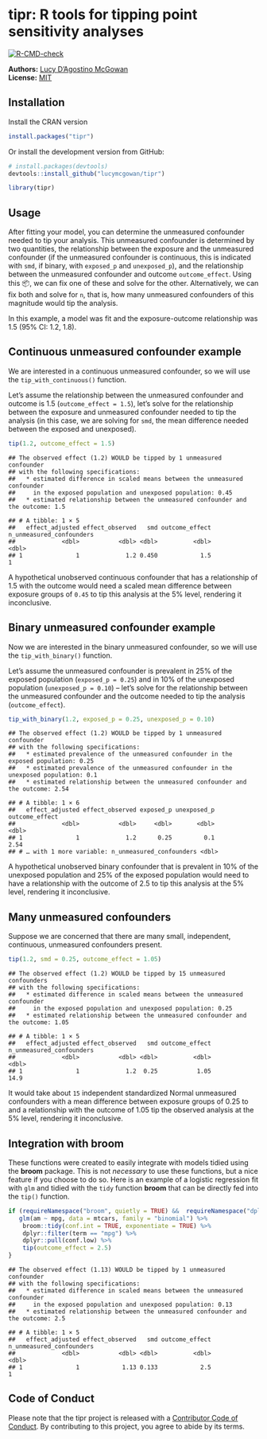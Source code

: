 
<!-- README.md is generated from README.Rmd. Please edit that file -->

# tipr: R tools for tipping point sensitivity analyses

<!-- badges: start -->

[![R-CMD-check](https://github.com/LucyMcGowan/tipr/workflows/R-CMD-check/badge.svg)](https://github.com/LucyMcGowan/tipr/actions)
<!-- badges: end -->

**Authors:** [Lucy D’Agostino
McGowan](https://www.lucymcgowan.com/)<br/> **License:**
[MIT](https://opensource.org/licenses/MIT)

## Installation

Install the CRAN version

``` r
install.packages("tipr")
```

Or install the development version from GitHub:

``` r
# install.packages(devtools)
devtools::install_github("lucymcgowan/tipr")
```

``` r
library(tipr)
```

## Usage

After fitting your model, you can determine the unmeasured confounder
needed to tip your analysis. This unmeasured confounder is determined by
two quantities, the relationship between the exposure and the unmeasured
confounder (if the unmeasured confounder is continuous, this is
indicated with `smd`, if binary, with `exposed_p` and `unexposed_p`),
and the relationship between the unmeasured confounder and outcome
`outcome_effect`. Using this 📦, we can fix one of these and solve for
the other. Alternatively, we can fix both and solve for `n`, that is,
how many unmeasured confounders of this magnitude would tip the
analysis.

In this example, a model was fit and the exposure-outcome relationship
was 1.5 (95% CI: 1.2, 1.8).

## Continuous unmeasured confounder example

We are interested in a continuous unmeasured confounder, so we will use
the `tip_with_continuous()` function.

Let’s assume the relationship between the unmeasured confounder and
outcome is 1.5 (`outcome_effect = 1.5`), let’s solve for the
relationship between the exposure and unmeasured confounder needed to
tip the analysis (in this case, we are solving for `smd`, the mean
difference needed between the exposed and unexposed).

``` r
tip(1.2, outcome_effect = 1.5)
```

    ## The observed effect (1.2) WOULD be tipped by 1 unmeasured confounder
    ## with the following specifications:
    ##   * estimated difference in scaled means between the unmeasured confounder
    ##     in the exposed population and unexposed population: 0.45
    ##   * estimated relationship between the unmeasured confounder and the outcome: 1.5

    ## # A tibble: 1 × 5
    ##   effect_adjusted effect_observed   smd outcome_effect n_unmeasured_confounders
    ##             <dbl>           <dbl> <dbl>          <dbl>                    <dbl>
    ## 1               1             1.2 0.450            1.5                        1

A hypothetical unobserved continuous confounder that has a relationship
of 1.5 with the outcome would need a scaled mean difference between
exposure groups of `0.45` to tip this analysis at the 5% level,
rendering it inconclusive.

## Binary unmeasured confounder example

Now we are interested in the binary unmeasured confounder, so we will
use the `tip_with_binary()` function.

Let’s assume the unmeasured confounder is prevalent in 25% of the
exposed population (`exposed_p = 0.25`) and in 10% of the unexposed
population (`unexposed_p = 0.10`) – let’s solve for the relationship
between the unmeasured confounder and the outcome needed to tip the
analysis (`outcome_effect`).

``` r
tip_with_binary(1.2, exposed_p = 0.25, unexposed_p = 0.10)
```

    ## The observed effect (1.2) WOULD be tipped by 1 unmeasured confounder
    ## with the following specifications:
    ##   * estimated prevalence of the unmeasured confounder in the exposed population: 0.25
    ##   * estimated prevalence of the unmeasured confounder in the unexposed population: 0.1
    ##   * estimated relationship between the unmeasured confounder and the outcome: 2.54

    ## # A tibble: 1 × 6
    ##   effect_adjusted effect_observed exposed_p unexposed_p outcome_effect
    ##             <dbl>           <dbl>     <dbl>       <dbl>          <dbl>
    ## 1               1             1.2      0.25         0.1           2.54
    ## # … with 1 more variable: n_unmeasured_confounders <dbl>

A hypothetical unobserved binary confounder that is prevalent in 10% of
the unexposed population and 25% of the exposed population would need to
have a relationship with the outcome of 2.5 to tip this analysis at the
5% level, rendering it inconclusive.

## Many unmeasured confounders

Suppose we are concerned that there are many small, independent,
continuous, unmeasured confounders present.

``` r
tip(1.2, smd = 0.25, outcome_effect = 1.05)
```

    ## The observed effect (1.2) WOULD be tipped by 15 unmeasured confounders
    ## with the following specifications:
    ##   * estimated difference in scaled means between the unmeasured confounder
    ##     in the exposed population and unexposed population: 0.25
    ##   * estimated relationship between the unmeasured confounder and the outcome: 1.05

    ## # A tibble: 1 × 5
    ##   effect_adjusted effect_observed   smd outcome_effect n_unmeasured_confounders
    ##             <dbl>           <dbl> <dbl>          <dbl>                    <dbl>
    ## 1               1             1.2  0.25           1.05                     14.9

It would take about `15` independent standardized Normal unmeasured
confounders with a mean difference between exposure groups of 0.25 to
and a relationship with the outcome of 1.05 tip the observed analysis at
the 5% level, rendering it inconclusive.

## Integration with broom

These functions were created to easily integrate with models tidied
using the **broom** package. This is not *necessary* to use these
functions, but a nice feature if you choose to do so. Here is an example
of a logistic regression fit with `glm` and tidied with the `tidy`
function **broom** that can be directly fed into the `tip()` function.

``` r
if (requireNamespace("broom", quietly = TRUE) &&  requireNamespace("dplyr", quietly = TRUE)) {
   glm(am ~ mpg, data = mtcars, family = "binomial") %>%
    broom::tidy(conf.int = TRUE, exponentiate = TRUE) %>%
    dplyr::filter(term == "mpg") %>%
    dplyr::pull(conf.low) %>%
    tip(outcome_effect = 2.5)
}
```

    ## The observed effect (1.13) WOULD be tipped by 1 unmeasured confounder
    ## with the following specifications:
    ##   * estimated difference in scaled means between the unmeasured confounder
    ##     in the exposed population and unexposed population: 0.13
    ##   * estimated relationship between the unmeasured confounder and the outcome: 2.5

    ## # A tibble: 1 × 5
    ##   effect_adjusted effect_observed   smd outcome_effect n_unmeasured_confounders
    ##             <dbl>           <dbl> <dbl>          <dbl>                    <dbl>
    ## 1               1            1.13 0.133            2.5                        1

## Code of Conduct

Please note that the tipr project is released with a [Contributor Code
of
Conduct](https://contributor-covenant.org/version/2/0/CODE_OF_CONDUCT.html).
By contributing to this project, you agree to abide by its terms.
